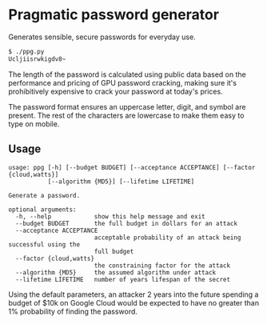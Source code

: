 # Pragmatic password generator

Generates sensible, secure passwords for everyday use.

```sh
$ ./ppg.py
Ucljiisrwkigdv8~
```

The length of the password is calculated using public data based on the performance and pricing of GPU password cracking, making sure it's prohibitively expensive to crack your password at today's prices.

The password format ensures an uppercase letter, digit, and symbol are present.
The rest of the characters are lowercase to make them easy to type on mobile.

## Usage

```
usage: ppg [-h] [--budget BUDGET] [--acceptance ACCEPTANCE] [--factor {cloud,watts}]
           [--algorithm {MD5}] [--lifetime LIFETIME]

Generate a password.

optional arguments:
  -h, --help            show this help message and exit
  --budget BUDGET       the full budget in dollars for an attack
  --acceptance ACCEPTANCE
                        acceptable probability of an attack being successful using the
                        full budget
  --factor {cloud,watts}
                        the constraining factor for the attack
  --algorithm {MD5}     the assumed algorithm under attack
  --lifetime LIFETIME   number of years lifespan of the secret
```

Using the default parameters, an attacker 2 years into the future
spending a budget of $10k on Google Cloud would be expected to
have no greater than 1% probability of finding the password.
